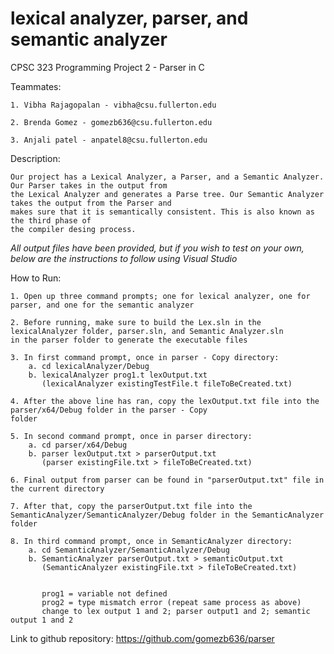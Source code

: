 # lexical analyzer, parser, and semantic analyzer

CPSC 323 Programming Project 2 - Parser in C

Teammates:
    
    1. Vibha Rajagopalan - vibha@csu.fullerton.edu

    2. Brenda Gomez - gomezb636@csu.fullerton.edu

    3. Anjali patel - anpatel8@csu.fullerton.edu

Description: 

    Our project has a Lexical Analyzer, a Parser, and a Semantic Analyzer. Our Parser takes in the output from
    the Lexical Analyzer and generates a Parse tree. Our Semantic Analyzer takes the output from the Parser and 
    makes sure that it is semantically consistent. This is also known as the third phase of
    the compiler desing process.
    
*All output files have been provided, but if you wish to test on your own, below are the 
instructions to follow using Visual Studio*

How to Run:

    1. Open up three command prompts; one for lexical analyzer, one for parser, and one for the semantic analyzer

    2. Before running, make sure to build the Lex.sln in the lexicalAnalyzer folder, parser.sln, and Semantic Analyzer.sln 
    in the parser folder to generate the executable files

    3. In first command prompt, once in parser - Copy directory:
        a. cd lexicalAnalyzer/Debug
        b. lexicalAnalyzer prog1.t lexOutput.txt
           (lexicalAnalyzer existingTestFile.t fileToBeCreated.txt)

    4. After the above line has ran, copy the lexOutput.txt file into the parser/x64/Debug folder in the parser - Copy 
    folder

    5. In second command prompt, once in parser directory:
        a. cd parser/x64/Debug
        b. parser lexOutput.txt > parserOutput.txt
           (parser existingFile.txt > fileToBeCreated.txt)

    6. Final output from parser can be found in "parserOutput.txt" file in the current directory

    7. After that, copy the parserOutput.txt file into the SemanticAnalyzer/SemanticAnalyzer/Debug folder in the SemanticAnalyzer 
    folder
    
    8. In third command prompt, once in SemanticAnalyzer directory:
        a. cd SemanticAnalyzer/SemanticAnalyzer/Debug
        b. SemanticAnalyzer parserOutput.txt > semanticOutput.txt
           (SemanticAnalyzer existingFile.txt > fileToBeCreated.txt)


           prog1 = variable not defined
           prog2 = type mismatch error (repeat same process as above)
           change to lex output 1 and 2; parser output1 and 2; semantic output 1 and 2

Link to github repository: https://github.com/gomezb636/parser
